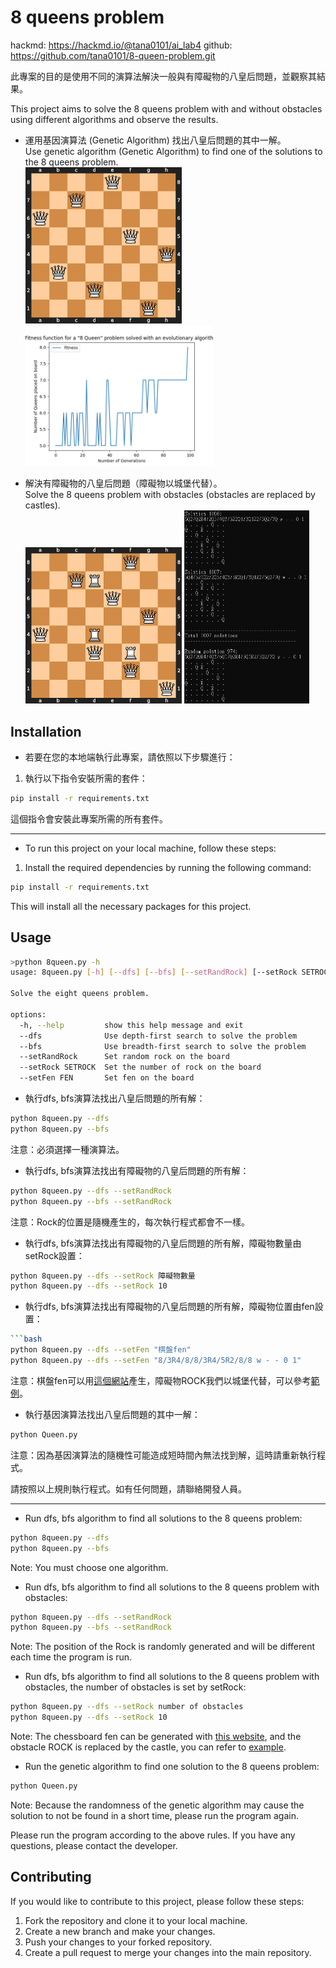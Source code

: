 # 8 queens problem

hackmd: https://hackmd.io/@tana0101/ai_lab4
github: https://github.com/tana0101/8-queen-problem.git

此專案的目的是使用不同的演算法解決一般與有障礙物的八皇后問題，並觀察其結果。

This project aims to solve the 8 queens problem with and without obstacles using different algorithms and observe the results.

+ 運用基因演算法 (Genetic Algorithm) 找出八皇后問題的其中一解。<br>
Use genetic algorithm (Genetic Algorithm) to find one of the solutions to the 8 queens problem.<br>
<img src="https://github.com/tana0101/8-queen-problem/blob/main/src/c_1.png?raw=true" alt="Image" style="width:250px;"> <img src="https://github.com/tana0101/8-queen-problem/blob/main/src/c_2.png?raw=true" alt="Image" style="width:300px;">

+ 解決有障礙物的八皇后問題（障礙物以城堡代替）。<br>
Solve the 8 queens problem with obstacles (obstacles are replaced by castles).<br>
<img src="https://github.com/tana0101/8-queen-problem/blob/main/src/c_3.png?raw=true" alt="Image" style="width:250px;"> <img src="https://github.com/tana0101/8-queen-problem/blob/main/src/c_4.png?raw=true" alt="Image" style="width:200px;">


## Installation

+ 若要在您的本地端執行此專案，請依照以下步驟進行：

1. 執行以下指令安裝所需的套件：
```bash
pip install -r requirements.txt
```
這個指令會安裝此專案所需的所有套件。

<hr>

+ To run this project on your local machine, follow these steps:

1. Install the required dependencies by running the following command:
```bash
pip install -r requirements.txt
```
This will install all the necessary packages for this project.

## Usage

```bash
>python 8queen.py -h
usage: 8queen.py [-h] [--dfs] [--bfs] [--setRandRock] [--setRock SETROCK] [--setFen FEN]

Solve the eight queens problem.

options:
  -h, --help         show this help message and exit
  --dfs              Use depth-first search to solve the problem
  --bfs              Use breadth-first search to solve the problem
  --setRandRock      Set random rock on the board
  --setRock SETROCK  Set the number of rock on the board
  --setFen FEN       Set fen on the board
```

+ 執行dfs, bfs演算法找出八皇后問題的所有解：
```bash
python 8queen.py --dfs
python 8queen.py --bfs
```
注意：必須選擇一種演算法。

+ 執行dfs, bfs演算法找出有障礙物的八皇后問題的所有解：
```bash
python 8queen.py --dfs --setRandRock
python 8queen.py --bfs --setRandRock
```
注意：Rock的位置是隨機產生的，每次執行程式都會不一樣。

+ 執行dfs, bfs演算法找出有障礙物的八皇后問題的所有解，障礙物數量由setRock設置：
```bash
python 8queen.py --dfs --setRock 障礙物數量
python 8queen.py --dfs --setRock 10
```

+ 執行dfs, bfs演算法找出有障礙物的八皇后問題的所有解，障礙物位置由fen設置：
```bash
```bash
python 8queen.py --dfs --setFen "棋盤fen"
python 8queen.py --dfs --setFen "8/3R4/8/8/3R4/5R2/8/8 w - - 0 1"
```
注意：棋盤fen可以用[這個網站](https://lichess.org/editor)產生，障礙物ROCK我們以城堡代替，可以參考[範例](https://lichess.org/editor/8/3R4/8/8/3R4/5R2/8/8_w_-_-_0_1?color=white)。

+ 執行基因演算法找出八皇后問題的其中一解：
```bash
python Queen.py
```
注意：因為基因演算法的隨機性可能造成短時間內無法找到解，這時請重新執行程式。

請按照以上規則執行程式。如有任何問題，請聯絡開發人員。

<hr>

+ Run dfs, bfs algorithm to find all solutions to the 8 queens problem:
```bash
python 8queen.py --dfs
python 8queen.py --bfs
```
Note: You must choose one algorithm.

+ Run dfs, bfs algorithm to find all solutions to the 8 queens problem with obstacles:
```bash
python 8queen.py --dfs --setRandRock
python 8queen.py --bfs --setRandRock
```
Note: The position of the Rock is randomly generated and will be different each time the program is run.

+ Run dfs, bfs algorithm to find all solutions to the 8 queens problem with obstacles, the number of obstacles is set by setRock:
```bash
python 8queen.py --dfs --setRock number of obstacles
python 8queen.py --dfs --setRock 10
```
Note: The chessboard fen can be generated with [this website](https://lichess.org/editor), and the obstacle ROCK is replaced by the castle, you can refer to [example](https://lichess.org/editor/8/3R4/8/8/3R4/5R2/8/8_w_-_-_0_1?color=white).

+ Run the genetic algorithm to find one solution to the 8 queens problem:
```bash
python Queen.py
```

Note: Because the randomness of the genetic algorithm may cause the solution to not be found in a short time, please run the program again.

Please run the program according to the above rules. If you have any questions, please contact the developer.



## Contributing

If you would like to contribute to this project, please follow these steps:

1. Fork the repository and clone it to your local machine.
2. Create a new branch and make your changes.
3. Push your changes to your forked repository.
4. Create a pull request to merge your changes into the main repository.
